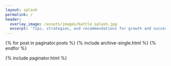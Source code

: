 ```yaml
---
layout: splash
permalink: /
header:
  overlay_image: /assets/images/battle_splash.jpg
  excerpt: 'Tips, strategies, and recommendations for growth and success in Iron Throne'
---
```



{% for post in paginator.posts %}
  {% include archive-single.html %}
{% endfor %}

{% include paginator.html %}
